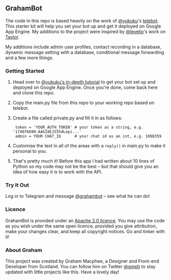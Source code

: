 ## GrahamBot

The code in this repo is based heavily on the work of [@yukuku](http://github.com/yukuku)'s [telebot](https://github.com/yukuku/telebot). This starter kit will help you set your bot up and get it deployed on Google App Engine. My additions to the project were inspired by [@levelio](http://twitter.com/levelsio)'s work on [Taylor](http://taylorbot.com/).

My additions include admin user profiles, contact recording in a database, dynamic message setting with a database, conditional message forwarding and a few more things.

### Getting Started

1. Head over to [@yukuku's in-depth tutorial](https://github.com/yukuku/telebot) to get your bot set up and deployed on Google App Engine. Once you're done, come back here and clone this repo.

2. Copy the main.py file from this repo to your working repo based on telebot.

3. Create a file called private.py and fill it in as follows:
  
        token = 'YOUR_AUTH_TOKEN' # your token as a string, e.g. '174076690:AAGI8EJ55hdLepi...'
        admin = YOUR CHAT_ID      # your chat id as an int, e.g. 1098359

4. Customise the text in all of the areas with a `reply()` in main.py to make it personal to you.

5. That's pretty much it! Before this app I had written about 10 lines of Python so my code may not be the best – but that should give you an idea of how easy it is to work with the API.

### Try It Out

Log in to Telegram and message [@grahambot](http://telegram.me/grahambot) – see what he can do!

### Licence 

GrahamBot is provided under an [Apache 2.0 licence](https://raw.githubusercontent.com/gmph/grahambot/master/LICENSE). You may use the code as you wish under the same open licence, provided you give attribution, make your changes clear, and keep all copyright notices. Go and tinker with it!

### About Graham

This project was created by Graham Macphee, a Designer and Front-end Developer from Scotland. You can follow him on Twitter [@gmph](http://twitter.com/gmph) to stay updated with little projects like this. Have a lovely day!
